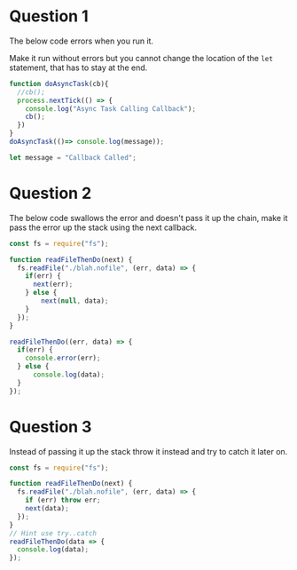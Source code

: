 # Question 1

The below code errors when you run it.

Make it run without errors but you cannot change the location of the `let` statement, that has to stay at the end.

```js
function doAsyncTask(cb){
  //cb();
  process.nextTick(() => {
    console.log("Async Task Calling Callback");
    cb();
  })
}
doAsyncTask(()=> console.log(message));

let message = "Callback Called";
```

# Question 2

The below code swallows the error and doesn't pass it up the chain, make it pass the error up the stack using the next callback.

```js
const fs = require("fs");

function readFileThenDo(next) {
  fs.readFile("./blah.nofile", (err, data) => {
    if(err) {
      next(err);
    } else {
        next(null, data);
    }
  });
}

readFileThenDo((err, data) => {
  if(err) {
    console.error(err);
  } else {
      console.log(data);
  }
});
```

# Question 3

Instead of passing it up the stack throw it instead and try to catch it later on.

```js
const fs = require("fs");

function readFileThenDo(next) {
  fs.readFile("./blah.nofile", (err, data) => {
    if (err) throw err;
    next(data);
  });
}
// Hint use try..catch
readFileThenDo(data => {
  console.log(data);
});
```
